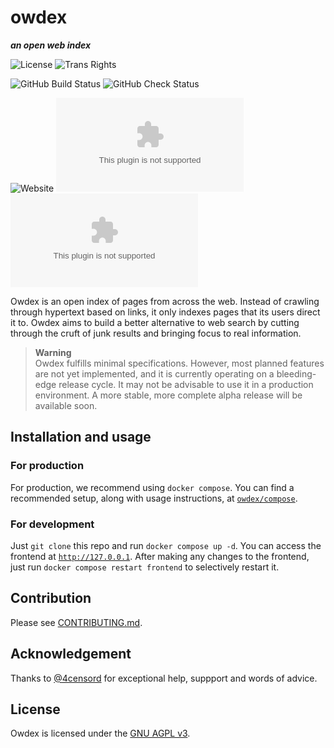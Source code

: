 # owdex
**_an open web index_**

![License](https://img.shields.io/github/license/owdex/owdex?color=blue&style=for-the-badge)
![Trans Rights](https://img.shields.io/badge/trans-rights-blue?style=for-the-badge)

![GitHub Build Status](https://img.shields.io/github/actions/workflow/status/owdex/owdex/build-and-push.yml?style=for-the-badge&logo=docker&logoColor=white)
![GitHub Check Status](https://img.shields.io/github/actions/workflow/status/owdex/owdex/codeql.yml?label=Vulnerability%20checks&logo=github&style=for-the-badge)

![Website](https://img.shields.io/website?&style=for-the-badge&url=https%3A%2F%2Fowdex.com)
![Mozilla HTTP Observatory Grade](https://img.shields.io/mozilla-observatory/grade/owdex.com?logo=mozilla&publish&style=for-the-badge)
![Chromium HSTS preload](https://img.shields.io/hsts/preload/owdex.com?logo=googlechrome&logoColor=white&style=for-the-badge)

Owdex is an open index of pages from across the web. Instead of crawling through hypertext based
on links, it only indexes pages that its users direct it to. Owdex aims to build a better 
alternative to web search by cutting through the cruft of junk results and bringing focus to real
information.

> **Warning**  
> Owdex fulfills minimal specifications. However, most planned features are not yet implemented,
> and it is currently operating on a bleeding-edge release cycle. It may not be advisable to
> use it in a production environment. A more stable, more complete alpha release will be available
> soon. 


## Installation and usage
### For production
For production, we recommend using `docker compose`. You can find a recommended setup, along with 
usage instructions, at [`owdex/compose`](https://github.com/owdex/compose).

### For development
Just `git clone` this repo and run `docker compose up -d`. You can access the frontend at 
[`http://127.0.0.1`](http://127.0.0.1). After making any changes to the frontend, just run 
`docker compose restart frontend` to selectively restart it.

## Contribution
Please see [CONTRIBUTING.md](/.github/CONTRIBUTING.md).

## Acknowledgement
Thanks to [@4censord](https://github.com/4censord) for exceptional help, suppport and words of advice.

## License 
Owdex is licensed under the [GNU AGPL v3](https://github.com/alexmshepherd/owdex/blob/main/LICENSE).
